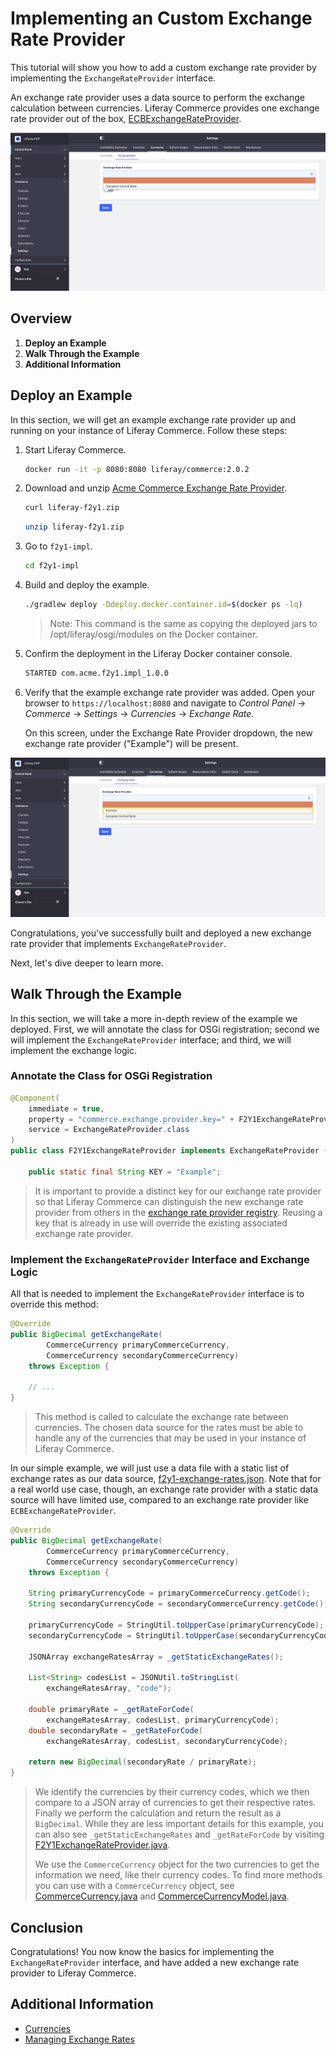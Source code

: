 # Implementing an Custom Exchange Rate Provider

This tutorial will show you how to add a custom exchange rate provider by implementing the `ExchangeRateProvider` interface.

An exchange rate provider uses a data source to perform the exchange calculation between currencies. Liferay Commerce provides one exchange rate provider out of the box, [ECBExchangeRateProvider](https://github.com/liferay/com-liferay-commerce/blob/2.0.2/commerce-currency-service/src/main/java/com/liferay/commerce/currency/internal/util/ECBExchangeRateProvider.java).

![Out of the box exchange rate provider](./images/01.png "Out of the box exchange rate provider")

## Overview

1. **Deploy an Example**
1. **Walk Through the Example**
1. **Additional Information**

## Deploy an Example

In this section, we will get an example exchange rate provider up and running on your instance of Liferay Commerce. Follow these steps:

1. Start Liferay Commerce.

    ```bash
    docker run -it -p 8080:8080 liferay/commerce:2.0.2
    ```

1. Download and unzip [Acme Commerce Exchange Rate Provider](./liferay-f2y1.zip).

    ```bash
    curl liferay-f2y1.zip
    ```

    ```bash
    unzip liferay-f2y1.zip
    ```

1. Go to `f2y1-impl`.

    ```bash
    cd f2y1-impl
    ```

1. Build and deploy the example.

    ```bash
    ./gradlew deploy -Ddeploy.docker.container.id=$(docker ps -lq)
    ```

    >Note: This command is the same as copying the deployed jars to /opt/liferay/osgi/modules on the Docker container.

1. Confirm the deployment in the Liferay Docker container console.

    ```bash
    STARTED com.acme.f2y1.impl_1.0.0
    ```

1. Verify that the example exchange rate provider was added. Open your browser to `https://localhost:8080` and navigate to _Control Panel_ → _Commerce_ → _Settings_ → _Currencies_ → _Exchange Rate_.

    On this screen, under the Exchange Rate Provider dropdown, the new exchange rate provider ("Example") will be present.

![New exchange rate provider](./images/02.png "New exchange rate provider")

Congratulations, you've successfully built and deployed a new exchange rate provider that implements `ExchangeRateProvider`.

Next, let's dive deeper to learn more.

## Walk Through the Example

In this section, we will take a more in-depth review of the example we deployed. First, we will annotate the class for OSGi registration; second we will implement the `ExchangeRateProvider` interface; and third, we will implement the exchange logic.

### Annotate the Class for OSGi Registration

```java
@Component(
    immediate = true,
    property = "commerce.exchange.provider.key=" + F2Y1ExchangeRateProvider.KEY,
    service = ExchangeRateProvider.class
)
public class F2Y1ExchangeRateProvider implements ExchangeRateProvider {

    public static final String KEY = "Example";
```

> It is important to provide a distinct key for our exchange rate provider so that Liferay Commerce can distinguish the new exchange rate provider from others in the [exchange rate provider registry](https://github.com/liferay/com-liferay-commerce/blob/2.0.2/commerce-currency-service/src/main/java/com/liferay/commerce/currency/internal/util/ExchangeRateProviderRegistryImpl.java). Reusing a key that is already in use will override the existing associated exchange rate provider.

### Implement the `ExchangeRateProvider` Interface and Exchange Logic

All that is needed to implement the `ExchangeRateProvider` interface is to override this method:

```java
@Override
public BigDecimal getExchangeRate(
        CommerceCurrency primaryCommerceCurrency,
        CommerceCurrency secondaryCommerceCurrency)
    throws Exception {

    // ...
}
```

> This method is called to calculate the exchange rate between currencies. The chosen data source for the rates must be able to handle any of the currencies that may be used in your instance of Liferay Commerce.

In our simple example, we will just use a data file with a static list of exchange rates as our data source, [f2y1-exchange-rates.json](./liferay-f2y1.zip/f2y1-impl/src/main/resources/com/acme/f2y1/internal/commerce/exchange/rates/f2y1-exchange-rates.json). Note that for a real world use case, though, an exchange rate provider with a static data source will have limited use, compared to an exchange rate provider like `ECBExchangeRateProvider`.

```java
@Override
public BigDecimal getExchangeRate(
        CommerceCurrency primaryCommerceCurrency,
        CommerceCurrency secondaryCommerceCurrency)
    throws Exception {

    String primaryCurrencyCode = primaryCommerceCurrency.getCode();
    String secondaryCurrencyCode = secondaryCommerceCurrency.getCode();

    primaryCurrencyCode = StringUtil.toUpperCase(primaryCurrencyCode);
    secondaryCurrencyCode = StringUtil.toUpperCase(secondaryCurrencyCode);

    JSONArray exchangeRatesArray = _getStaticExchangeRates();

    List<String> codesList = JSONUtil.toStringList(
        exchangeRatesArray, "code");

    double primaryRate = _getRateForCode(
        exchangeRatesArray, codesList, primaryCurrencyCode);
    double secondaryRate = _getRateForCode(
        exchangeRatesArray, codesList, secondaryCurrencyCode);

    return new BigDecimal(secondaryRate / primaryRate);
}
```

> We identify the currencies by their currency codes, which we then compare to a JSON array of currencies to get their respective rates. Finally we perform the calculation and return the result as a `BigDecimal`. While they are less important details for this example, you can also see `_getStaticExchangeRates` and `_getRateForCode` by visiting [F2Y1ExchangeRateProvider.java](./liferay-f2y1.zip/f2y1-impl/src/main/java/com/acme/f2y1/internal/commerce/currency/util/F2Y1ExchangeRateProvider.java).
>
> We use the `CommerceCurrency` object for the two currencies to get the information we need, like their currency codes. To find more methods you can use with a `CommerceCurrency` object, see [CommerceCurrency.java](https://github.com/liferay/com-liferay-commerce/blob/2.0.2/commerce-currency-api/src/main/java/com/liferay/commerce/currency/model/CommerceCurrency.java) and [CommerceCurrencyModel.java](https://github.com/liferay/com-liferay-commerce/blob/2.0.2/commerce-currency-api/src/main/java/com/liferay/commerce/currency/model/CommerceCurrencyModel.java).

## Conclusion

Congratulations! You now know the basics for implementing the `ExchangeRateProvider` interface, and have added a new exchange rate provider to Liferay Commerce.

## Additional Information

* [Currencies](../../../user-guide/getting-started/currencies/README.md)
* [Managing Exchange Rates](../../../user-guide/getting-started/currencies/managing-exchange-rates/README.md)
